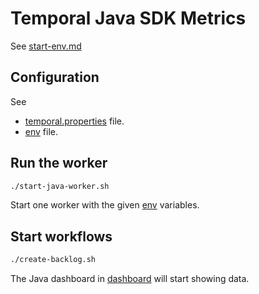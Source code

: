 
# Temporal Java SDK Metrics

See [start-env.md](../start-env.md)

## Configuration

See 
- [temporal.properties](./src/main/resources/temporal.properties) file.
- [env](./.env) file.


## Run the worker

```bash
./start-java-worker.sh

```
Start one worker with the given [env](./.env) variables.


## Start workflows

```bash
./create-backlog.sh
```

The Java dashboard in [dashboard](http://localhost:3000/) will start showing data.

